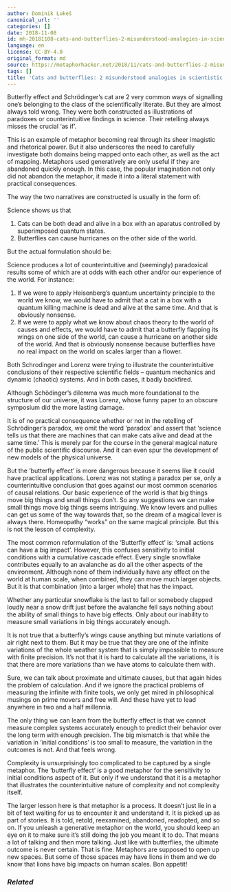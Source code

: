 ```yaml
---
author: Dominik Lukeš
canonical_url: ''
categories: []
date: 2018-11-08
id: mh-20181108-cats-and-butterflies-2-misunderstood-analogies-in-scientistic-discourse
language: en
license: CC-BY-4.0
original_format: md
source: https://metaphorhacker.net/2018/11/cats-and-butterflies-2-misunderstood-analogies-in-scientistic-discourse
tags: []
title: 'Cats and butterflies: 2 misunderstood analogies in scientistic discourse'
---
```


Butterfly effect and Schrödinger’s cat are 2 very common ways of signalling one’s belonging to the class of the scientifically literate. But they are almost always told wrong. They were both constructed as illustrations of paradoxes or counterintuitive findings in science. Their retelling always misses the crucial ‘as if’.

This is an example of metaphor becoming real through its sheer imagistic and rhetorical power. But it also underscores the need to carefully investigate both domains being mapped onto each other, as well as the act of mapping. Metaphors used generatively are only useful if they are abandoned quickly enough. In this case, the popular imagination not only did not abandon the metaphor, it made it into a literal statement with practical consequences.

The way the two narratives are constructed is usually in the form of:

Science shows us that

1. Cats can be both dead and alive in a box with an aparatus controlled by superimposed quantum states.
2. Butterflies can cause hurricanes on the other side of the world.

But the actual formulation should be:

Science produces a lot of counterintuitive and (seemingly) paradoxical results some of which are at odds with each other and/or our experience of the world. For instance:

1. If we were to apply Heisenberg’s quantum uncertainty principle to the world we know, we would have to admit that a cat in a box with a quantum killing machine is dead and alive at the same time. And that is obviously nonsense.
2. If we were to apply what we know about chaos theory to the world of causes and effects, we would have to admit that a butterfly flapping its wings on one side of the world, can cause a hurricane on another side of the world. And that is obviously nonsense because butterflies have no real impact on the world on scales larger than a flower.

Both Schrodinger and Lorenz were trying to illustrate the counterintuitive conclusions of their respective scientific fields – quantum mechanics and dynamic (chaotic) systems. And in both cases, it badly backfired.

Although Schödinger’s dilemma was much more foundational to the structure of our universe, it was Lorenz, whose funny paper to an obscure symposium did the more lasting damage.

It is of no practical consequence whether or not in the retelling of Schrödinger’s paradox, we omit the word ‘paradox’ and assert that ‘science tells us that there are machines that can make cats alive and dead at the same time.’ This is merely par for the course in the general magical nature of the public scientific discourse. And it can even spur the development of new models of the physical universe.

But the ‘butterfly effect’ is more dangerous because it seems like it could have practical applications. Lorenz was not stating a paradox per se, only a counterintuitive conclusion that goes against our most common scenarios of causal relations. Our basic experience of the world is that big things move big things and small things don’t. So any suggestions we can make small things move big things seems intriguing. We know levers and pullies can get us some of the way towards that, so the dream of a magical lever is always there. Homeopathy “works” on the same magical principle. But this is not the lesson of complexity.

The most common reformulation of the ‘Butterfly effect’ is: ‘small actions can have a big impact’. However, this confuses sensitivity to initial conditions with a cumulative cascade effect. Every single snowflake contributes equally to an avalanche as do all the other aspects of the environment. Although none of them individually have any effect on the world at human scale, when combined, they can move much larger objects. But it is that combination (into a larger whole) that has the impact.

Whether any particular snowflake is the last to fall or somebody clapped loudly near a snow drift just before the avalanche fell says nothing about the ability of small things to have big effects. Only about our inability to measure small variations in big things accurately enough.

It is not true that a butterfly’s wings cause anything but minute variations of air right next to them. But it may be true that they are one of the infinite variations of the whole weather system that is simply impossible to measure with finite precision. It’s not that it is hard to calculate all the variations, it is that there are more variations than we have atoms to calculate them with.

Sure, we can talk about proximate and ultimate causes, but that again hides the problem of calculation. And if we ignore the practical problems of measuring the infinite with finite tools, we only get mired in philosophical musings on prime movers and free will. And these have yet to lead anywhere in two and a half millennia.

The only thing we can learn from the butterfly effect is that we cannot measure complex systems accurately enough to predict their behavior over the long term with enough precision. The big mismatch is that while the variation in ‘initial conditions’ is too small to measure, the variation in the outcomes is not. And that feels wrong.

Complexity is unsurprisingly too complicated to be captured by a single metaphor. The ‘butterfly effect’ is a good metaphor for the sensitivity to initial conditions aspect of it. But only if we understand that it is a metaphor that illustrates the counterintuitive nature of complexity and not complexity itself.

The larger lesson here is that metaphor is a process. It doesn’t just lie in a bit of text waiting for us to encounter it and understand it. It is picked up as part of stories. It is told, retold, reexamined, abandoned, readopted, and so on. If you unleash a generative metaphor on the world, you should keep an eye on it to make sure it’s still doing the job you meant it to do. That means a lot of talking and then more talking. Just like with butterflies, the ultimate outcome is never certain. That is fine. Metaphors are supposed to open up new spaces. But some of those spaces may have lions in them and we do know that lions have big impacts on human scales. Bon appetit!

### *Related*